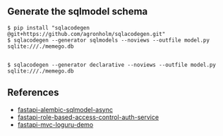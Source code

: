 

## Generate the sqlmodel schema

```shell
$ pip install "sqlacodegen @git+https://github.com/agronholm/sqlacodegen.git"
$ sqlacodegen --generator sqlmodels --noviews --outfile model.py sqlite:///./memego.db 


$ sqlacodegen --generator declarative --noviews --outfile model.py sqlite:///./memego.db 
```


## References

- [fastapi-alembic-sqlmodel-async](https://github.com/jonra1993/fastapi-alembic-sqlmodel-async/tree/main/fastapi-alembic-sqlmodel-async/app/api)
- [fastapi-role-based-access-control-auth-service](https://github.com/tsatsujnr139/fastapi-role-based-access-control-auth-service/blob/master/app/crud/base.py)
- [fastapi-mvc-loguru-demo](https://github.com/abnerjacobsen/fastapi-mvc-loguru-demo/blob/main/mvc_demo/wsgi.py)
